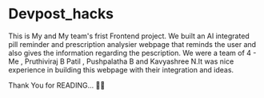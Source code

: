 # Devpost_hacks
This is My and My team's frist Frontend project.
We built an AI integrated pill reminder and prescription analysier webpage that reminds the user and also gives the information regarding the pescription.
We were a team of 4 - Me , Pruthiviraj B Patil , Pushpalatha B and Kavyashree N.It was nice experience in building this webpage with their integration and ideas.

Thank You for READING... 👍🏻
